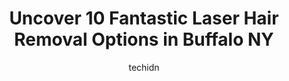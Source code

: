 ---
layout: ampstory
image: https://i0.wp.com/www.depkes.org/wp-content/uploads/2023/06/laser-hair-removal-0-in-buffalo-ny-1685786349.jpeg?resize=640,853
author: techidn
featured: false
description: Discover the impressive array of Laser Hair Removal options in Buffalo NY, where you can find 10 of the largest Laser Hair Removal establishments in the area. From renowned classics to hidde
title: Uncover 10 Fantastic Laser Hair Removal Options in Buffalo NY
cover:
   title: Uncover 10 Fantastic Laser Hair Removal Options in Buffalo NY
   subtitle: Rickpate
   background: https://www.depkes.org/wp-content/uploads/2023/06/laser-hair-removal-0-in-buffalo-ny-1685786349.jpeg

pages: 
 - layout: thirds
   top: <h1>#1 Ideal Image Buffalo</h1>
   bottom: "<p>Absolutely wonderful staff at this location. Even just stepping in the front door I was greeted by two friendly and professional staff members and checked me in seamlessl</p>"
   background: https://www.depkes.org/wp-content/uploads/2023/06/laser-hair-removal-1-in-buffalo-ny-1685786350.jpeg
   backgroundblur: true
 - layout: thirds
   top: <h1>#2 Milan Laser Hair Removal</h1>
   bottom: "<p>I was greeted with a smile right when I walked in the door!  I was initially nervous before my first session, but the staff were welcoming, and made me feel at home and c</p>"
   background: https://www.depkes.org/wp-content/uploads/2023/06/laser-hair-removal-2-in-buffalo-ny-1685786350.jpeg
   cta:
      link: https://www.depkes.org/blog/uncover-10-fantastic-laser-hair-removal-options-in-buffalo-ny/
      text: Uncover 10 Fantastic Laser Hair Removal Options in Buffalo NY
 - layout: thirds
   top: <h1>#3 Milan Laser Hair Removal</h1>
   bottom: "<p>1501 Niagara Falls Blvd, Amherst, NY 14228, United States</p>"
   background: https://www.depkes.org/wp-content/uploads/2023/06/laser-hair-removal-3-in-buffalo-ny-1685786350.jpeg
   cta:
      link: https://www.depkes.org/blog/uncover-10-fantastic-laser-hair-removal-options-in-buffalo-ny/
      text: Uncover 10 Fantastic Laser Hair Removal Options in Buffalo NY
 - layout: thirds
   top: <h1>#4 Monroe MedSpa - Buffalo</h1>
   bottom: "<p>1400 Hertel Ave, Buffalo, NY 14216, United States</p>"
   background: https://images.unsplash.com/photo-1580610447943-1bfbef5efe07?ixlib=rb-4.0.3&ixid=MnwxMjA3fDB8MHxwaG90by1wYWdlfHx8fGVufDB8fHx8&auto=format&fit=crop&w=640&h=853&q=80
   cta:
      link: https://www.depkes.org/blog/uncover-10-fantastic-laser-hair-removal-options-in-buffalo-ny/
      text: Uncover 10 Fantastic Laser Hair Removal Options in Buffalo NY
 - layout: thirds
   top: <h1>#5 Blink Beauty Bar</h1>
   bottom: "<p>142 Bidwell Pkwy, Buffalo, NY 14222, United States</p>"
   background: https://images.unsplash.com/photo-1527066579998-dbbae57f45ce?ixlib=rb-4.0.3&ixid=MnwxMjA3fDB8MHxwaG90by1wYWdlfHx8fGVufDB8fHx8&auto=format&fit=crop&w=640&h=853&q=80
   cta:
      link: https://www.depkes.org/blog/uncover-10-fantastic-laser-hair-removal-options-in-buffalo-ny/
      text: Uncover 10 Fantastic Laser Hair Removal Options in Buffalo NY
 - layout: thirds
   top: <h1>#6 New Image Anti Aging & Weight Loss Center</h1>
   bottom: "<p>8270 Wehrle Dr, Buffalo, NY 14221, United States</p>"
   background: https://images.unsplash.com/photo-1524169358666-79f22534bc6e?ixlib=rb-4.0.3&ixid=MnwxMjA3fDB8MHxwaG90by1wYWdlfHx8fGVufDB8fHx8&auto=format&fit=crop&w=640&h=853&q=80
   cta:
      link: https://www.depkes.org/blog/uncover-10-fantastic-laser-hair-removal-options-in-buffalo-ny/
      text: Uncover 10 Fantastic Laser Hair Removal Options in Buffalo NY
 - layout: thirds
   top: <h1>#7 SalleyNycoles Skin & Beauty Boutique</h1>
   bottom: "<p>990 Kenmore Ave # A, Buffalo, NY 14216, United States</p>"
   background: https://images.unsplash.com/photo-1608411404720-c8f0417bcdba?ixlib=rb-4.0.3&ixid=MnwxMjA3fDB8MHxwaG90by1wYWdlfHx8fGVufDB8fHx8&auto=format&fit=crop&w=640&h=853&q=80
   cta:
      link: https://www.depkes.org/blog/uncover-10-fantastic-laser-hair-removal-options-in-buffalo-ny/
      text: Uncover 10 Fantastic Laser Hair Removal Options in Buffalo NY
 - layout: thirds
   middle: Continue reading...
   background: https://images.unsplash.com/photo-1552083974-186346191183?ixlib=rb-4.0.3&ixid=MnwxMjA3fDB8MHxwaG90by1wYWdlfHx8fGVufDB8fHx8&auto=format&fit=crop&w=640&h=853&q=80
   cta:
      link: https://www.depkes.org/blog/uncover-10-fantastic-laser-hair-removal-options-in-buffalo-ny/
      text: Uncover 10 Fantastic Laser Hair Removal Options in Buffalo NY
      
---